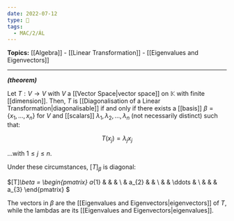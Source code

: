 ```yaml
---
date: 2022-07-12
type: 🧠
tags:
  - MAC/2/ÁL
---
```


**Topics:** [[Algebra]] - [[Linear Transformation]] - [[Eigenvalues and Eigenvectors]]

---

_**(theorem)**_

Let $T : V \rightarrow V$ with $V$ a [[Vector Space|vector space]] on $\mathbb{K}$ with finite [[dimension]]. Then, $T$ is [[Diagonalisation of a Linear Transformation|diagonalisable]] if and only if there exists a [[basis]] $\beta= \{ x_1, \dots, x_n \}$ for $V$ and [[scalars]] $\lambda_1, \lambda_2, \dots, \lambda_n$ (not necessarily distinct) such that:

$$
T(x_j) = \lambda_j x_j
$$

…with $1 \leq j \leq n$.

Under these circumstances, $[T]_\beta$ is diagonal:

$[T]_\beta = \begin{pmatrix}
   a_{1} &  &  & \\
   & a_{2} &  & \\
   &  &  \ddots & \\
   &  &   & a_{3}
 \end{pmatrix}
$

The vectors in $\beta$ are the [[Eigenvalues and Eigenvectors|eigenvectors]] of $T$, while the lambdas are its [[Eigenvalues and Eigenvectors|eigenvalues]].
